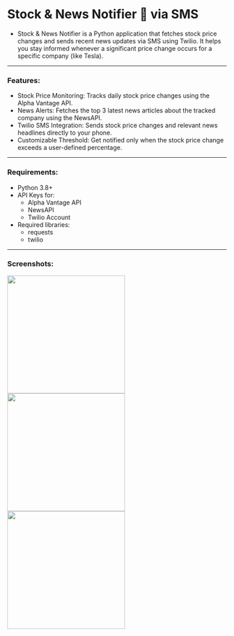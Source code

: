 # Stock & News Notifier 🚀 via SMS

- Stock & News Notifier is a Python application that fetches stock price changes and sends recent news updates via SMS using Twilio. It helps you stay informed whenever a significant price change occurs for a specific company (like Tesla).

---

### Features:

- Stock Price Monitoring: Tracks daily stock price changes using the Alpha Vantage API.
- News Alerts: Fetches the top 3 latest news articles about the tracked company using the NewsAPI.
- Twilio SMS Integration: Sends stock price changes and relevant news headlines directly to your phone.
- Customizable Threshold: Get notified only when the stock price change exceeds a user-defined percentage.

---

### Requirements:

- Python 3.8+
- API Keys for:
  - Alpha Vantage API
  - NewsAPI
  - Twilio Account
- Required libraries:
  - requests
  - twilio

---

### Screenshots:

<img src="https://github.com/user-attachments/assets/f90380f5-87e6-4faf-b0ef-d50d25c2e5f6" width="270">
<img src="https://github.com/user-attachments/assets/b3bc34f1-0736-4a2e-8aca-60b1fbf4f696" width="270">
<img src="https://github.com/user-attachments/assets/24040b97-d4e8-4a90-8eba-92c10a02b76f" width="270">
